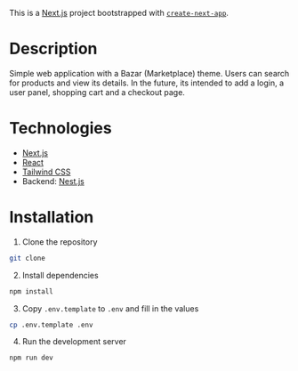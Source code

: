 This is a [Next.js](https://nextjs.org/) project bootstrapped with [`create-next-app`](https://github.com/vercel/next.js/tree/canary/packages/create-next-app).

# Description

Simple web application with a Bazar (Marketplace) theme. Users can search for products and view its details.
In the future, its intended to add a login, a user panel, shopping cart and a checkout page.

# Technologies

- [Next.js](https://nextjs.org/)
- [React](https://reactjs.org/)
- [Tailwind CSS](https://tailwindcss.com/)
- Backend: [Nest.js](https://github.com/jsalen/bazar-api)

# Installation

1. Clone the repository

```bash
git clone
```

2. Install dependencies

```bash
npm install
```

3. Copy `.env.template` to `.env` and fill in the values

```bash
cp .env.template .env
```

4. Run the development server

```bash
npm run dev
```
